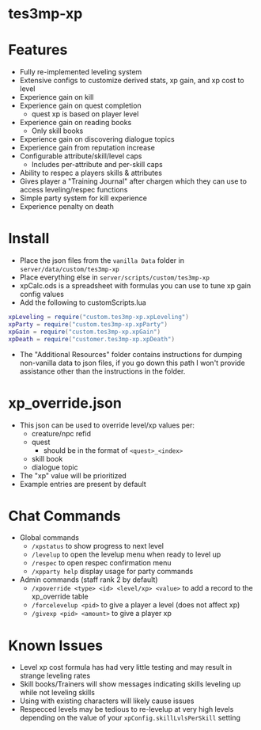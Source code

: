 # tes3mp-xp

# Features
* Fully re-implemented leveling system
* Extensive configs to customize derived stats, xp gain, and xp cost to level
* Experience gain on kill
* Experience gain on quest completion
  * quest xp is based on player level
* Experience gain on reading books
  * Only skill books
* Experience gain on discovering dialogue topics
* Experience gain from reputation increase
* Configurable attribute/skill/level caps
  * Includes per-attribute and per-skill caps
* Ability to respec a players skills & attributes
* Gives player a "Training Journal" after chargen which they can use to access leveling/respec functions
* Simple party system for kill experience
* Experience penalty on death

# Install
* Place the json files from the `vanilla Data` folder in `server/data/custom/tes3mp-xp`
* Place everything else in `server/scripts/custom/tes3mp-xp`
* xpCalc.ods is a spreadsheet with formulas you can use to tune xp gain config values
* Add the following to customScripts.lua
```lua
xpLeveling = require("custom.tes3mp-xp.xpLeveling")
xpParty = require("custom.tes3mp-xp.xpParty")
xpGain = require("custom.tes3mp-xp.xpGain")
xpDeath = require("customer.tes3mp-xp.xpDeath")
```
* The "Additional Resources" folder contains instructions for dumping non-vanilla data to json files, if you go down this path I won't provide assistance other than the instructions in the folder.

# xp_override.json
* This json can be used to override level/xp values per:
  * creature/npc refid
  * quest
    * should be in the format of `<quest>_<index>`
  * skill book
  * dialogue topic
* The "xp" value will be prioritized
* Example entries are present by default

# Chat Commands
* Global commands
  * `/xpstatus` to show progress to next level
  * `/levelup` to open the levelup menu when ready to level up
  * `/respec` to open respec confirmation menu
  * `/xpparty help` display usage for party commands
* Admin commands (staff rank 2 by default)
  * `/xpoverride <type> <id> <level/xp> <value>` to add a record to the xp_override table
  * `/forcelevelup <pid>` to give a player a level (does not affect xp)
  * `/givexp <pid> <amount>` to give a player xp

# Known Issues
* Level xp cost formula has had very little testing and may result in strange leveling rates
* Skill books/Trainers will show messages indicating skills leveling up while not leveling skills
* Using with existing characters will likely cause issues
* Respecced levels may be tedious to re-levelup at very high levels depending on the value of your `xpConfig.skillLvlsPerSkill` setting

